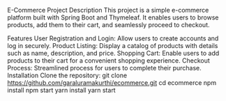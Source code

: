E-Commerce Project
Description
This project is a simple e-commerce platform built with Spring Boot and Thymeleaf. It enables users to browse products, add them to their cart, and seamlessly proceed to checkout.

Features
User Registration and Login: Allow users to create accounts and log in securely.
Product Listing: Display a catalog of products with details such as name, description, and price.
Shopping Cart: Enable users to add products to their cart for a convenient shopping experience.
Checkout Process: Streamlined process for users to complete their purchase.
Installation
Clone the repository:
git clone https://github.com/garaluramakurthi/ecommerce.git
cd ecommerce
npm install
npm start
yarn install
yarn start


